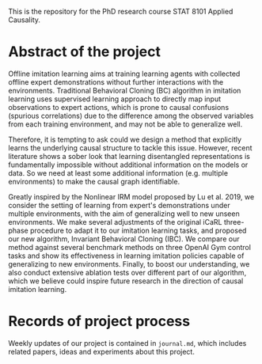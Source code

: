This is the repository for the PhD research course STAT 8101 Applied Causality. 

# Abstract of the project

Offline imitation learning aims at training learning agents with collected offline expert demonstrations without further interactions with the environments. Traditional Behavioral Cloning (BC) algorithm in imitation learning uses supervised learning approach to directly map input observations to expert actions, which is prone to causal confusions (spurious correlations) due to the difference among the observed variables from each training environment, and may not be able to generalize well. 

Therefore, it is tempting to ask could we design a method that explicitly learns the underlying causal structure to tackle this issue. However, recent literature shows a sober look that learning disentangled representations is fundamentally impossible without additional information on the models or data. So we need at least some additional information (e.g. multiple environments) to make the causal graph identifiable. 

Greatly inspired by the Nonlinear IRM model proposed by Lu et al. 2019, we consider the setting of learning from expert's demonstrations under multiple environments, with the aim of generalizing well to new unseen environments. We make several adjustments of the original iCaRL three-phase procedure to adapt it to our imitation learning tasks, and proposed our new algorithm, Invariant Behavioral Cloning (IBC). We compare our method against several benchmark methods on three OpenAI Gym control tasks and show its effectiveness in learning imitation policies capable of generalizing to new environments. Finally, to boost our understanding, we also conduct extensive ablation tests over different part of our algorithm, which we believe could inspire future research in the direction of causal imitation learning. 

 
# Records of project process 

Weekly updates of our project is contained in ```journal.md```, which includes related papers, ideas and experiments about this project.
